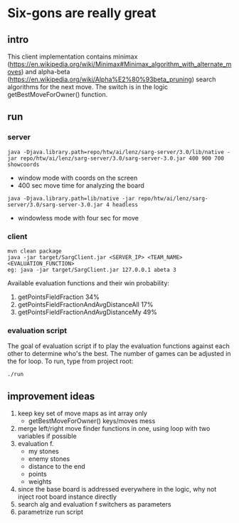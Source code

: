 # Six-gons are really great

## intro

This client implementation contains minimax (https://en.wikipedia.org/wiki/Minimax#Minimax_algorithm_with_alternate_moves) and alpha-beta (https://en.wikipedia.org/wiki/Alpha%E2%80%93beta_pruning) search algorithms for the next move. The switch is in the logic getBestMoveForOwner() function.

## run
### server
```
java -Djava.library.path=repo/htw/ai/lenz/sarg-server/3.0/lib/native -jar repo/htw/ai/lenz/sarg-server/3.0/sarg-server-3.0.jar 400 900 700 showcoords
```
- window mode with coords on the screen
- 400 sec move time for analyzing the board
```
java -Djava.library.path=lib/native -jar repo/htw/ai/lenz/sarg-server/3.0/sarg-server-3.0.jar 4 headless
```
- windowless mode with four sec for move

### client
```
mvn clean package
java -jar target/SargClient.jar <SERVER_IP> <TEAM_NAME> <EVALUATION_FUNCTION>
eg: java -jar target/SargClient.jar 127.0.0.1 abeta 3
```
Available evaluation functions and their win probability:
1. getPointsFieldFraction 34%
2. getPointsFieldFractionAndAvgDistanceAll 17%
3. getPointsFieldFractionAndAvgDistanceMy 49%

### evaluation script
The goal of evaluation script if to play the evaluation functions against each other to determine who's the best. The number of games can be adjusted in the for loop. To run, type from project root: 
```
./run
```

## improvement ideas
1. keep key set of move maps as int array only
    - getBestMoveForOwner() keys/moves mess
2. merge left/right move finder functions in one, using loop with two variables if possible
3. evaluation f.
    - my stones
    - enemy stones
    - distance to the end
    - points
    - weights
4. since the base board is addressed everywhere in the logic, why not inject root board instance directly   
5. search alg and evaluation f switchers as parameters
6. parametrize run script 